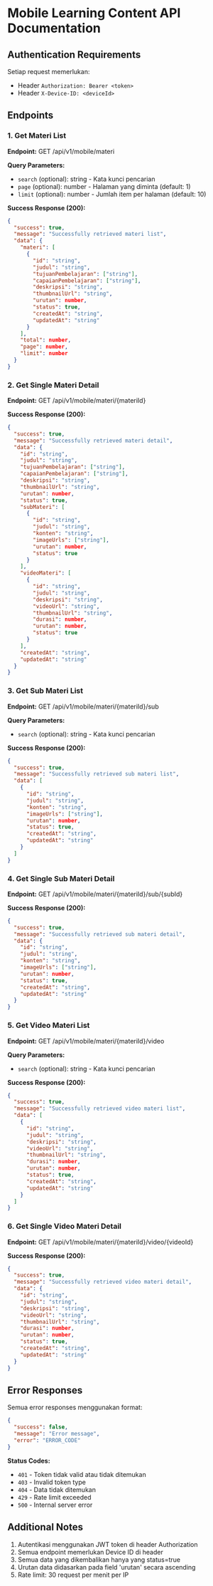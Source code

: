 # Mobile Learning Content API Documentation

## Authentication Requirements
Setiap request memerlukan:
- Header `Authorization: Bearer <token>`  
- Header `X-Device-ID: <deviceId>`

## Endpoints

### 1. Get Materi List
**Endpoint:** GET /api/v1/mobile/materi

**Query Parameters:**
- `search` (optional): string - Kata kunci pencarian
- `page` (optional): number - Halaman yang diminta (default: 1)
- `limit` (optional): number - Jumlah item per halaman (default: 10)

**Success Response (200):**
```json
{
  "success": true,
  "message": "Successfully retrieved materi list",
  "data": {
    "materi": [
      {
        "id": "string",
        "judul": "string",
        "tujuanPembelajaran": ["string"],
        "capaianPembelajaran": ["string"],
        "deskripsi": "string",
        "thumbnailUrl": "string",
        "urutan": number,
        "status": true,
        "createdAt": "string",
        "updatedAt": "string"
      }
    ],
    "total": number,
    "page": number,
    "limit": number
  }
}
```

### 2. Get Single Materi Detail
**Endpoint:** GET /api/v1/mobile/materi/{materiId}

**Success Response (200):**
```json
{
  "success": true,
  "message": "Successfully retrieved materi detail",
  "data": {
    "id": "string",
    "judul": "string",
    "tujuanPembelajaran": ["string"],
    "capaianPembelajaran": ["string"],
    "deskripsi": "string",
    "thumbnailUrl": "string",
    "urutan": number,
    "status": true,
    "subMateri": [
      {
        "id": "string",
        "judul": "string",
        "konten": "string",
        "imageUrls": ["string"],
        "urutan": number,
        "status": true
      }
    ],
    "videoMateri": [
      {
        "id": "string",
        "judul": "string",
        "deskripsi": "string",
        "videoUrl": "string",
        "thumbnailUrl": "string",
        "durasi": number,
        "urutan": number,
        "status": true
      }
    ],
    "createdAt": "string",
    "updatedAt": "string"
  }
}
```

### 3. Get Sub Materi List
**Endpoint:** GET /api/v1/mobile/materi/{materiId}/sub

**Query Parameters:**
- `search` (optional): string - Kata kunci pencarian

**Success Response (200):**
```json
{
  "success": true,
  "message": "Successfully retrieved sub materi list",
  "data": [
    {
      "id": "string",
      "judul": "string",
      "konten": "string",
      "imageUrls": ["string"],
      "urutan": number,
      "status": true,
      "createdAt": "string",
      "updatedAt": "string"
    }
  ]
}
```

### 4. Get Single Sub Materi Detail
**Endpoint:** GET /api/v1/mobile/materi/{materiId}/sub/{subId}

**Success Response (200):**
```json
{
  "success": true,
  "message": "Successfully retrieved sub materi detail",
  "data": {
    "id": "string",
    "judul": "string",
    "konten": "string", 
    "imageUrls": ["string"],
    "urutan": number,
    "status": true,
    "createdAt": "string",
    "updatedAt": "string"
  }
}
```

### 5. Get Video Materi List
**Endpoint:** GET /api/v1/mobile/materi/{materiId}/video

**Query Parameters:**
- `search` (optional): string - Kata kunci pencarian

**Success Response (200):**
```json
{
  "success": true,
  "message": "Successfully retrieved video materi list",
  "data": [
    {
      "id": "string",
      "judul": "string",
      "deskripsi": "string",
      "videoUrl": "string",
      "thumbnailUrl": "string",
      "durasi": number,
      "urutan": number,
      "status": true,
      "createdAt": "string",
      "updatedAt": "string"
    }
  ]
}
```

### 6. Get Single Video Materi Detail
**Endpoint:** GET /api/v1/mobile/materi/{materiId}/video/{videoId}

**Success Response (200):**
```json
{
  "success": true,
  "message": "Successfully retrieved video materi detail",
  "data": {
    "id": "string",
    "judul": "string",
    "deskripsi": "string",
    "videoUrl": "string",
    "thumbnailUrl": "string", 
    "durasi": number,
    "urutan": number,
    "status": true,
    "createdAt": "string",
    "updatedAt": "string"
  }
}
```

## Error Responses

Semua error responses menggunakan format:
```json
{
  "success": false,
  "message": "Error message",
  "error": "ERROR_CODE"
}
```

**Status Codes:**
- `401` - Token tidak valid atau tidak ditemukan
- `403` - Invalid token type
- `404` - Data tidak ditemukan
- `429` - Rate limit exceeded
- `500` - Internal server error

## Additional Notes

1. Autentikasi menggunakan JWT token di header Authorization
2. Semua endpoint memerlukan Device ID di header
3. Semua data yang dikembalikan hanya yang status=true
4. Urutan data didasarkan pada field 'urutan' secara ascending
5. Rate limit: 30 request per menit per IP
